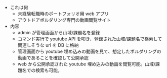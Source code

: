 - これは何
  - 未経験転職時のポートフォリオ用 web アプリ
  - アウトドアボルダリング専門の動画閲覧サイト
- 内容
  - admin が管理画面から山域/課題名を登録
  - コマンド実行で youtube API を叩き、登録された山域/課題名で検索して関連しそうな url を DB に格納
  - 管理画面から youtube 埋め込みの動画を見て、想定したボルダリングの動画であることを確認して公開承認
  - web から公開承認された youtube 埋め込みの動画を閲覧可能。山域/課題名での検索も可能。
